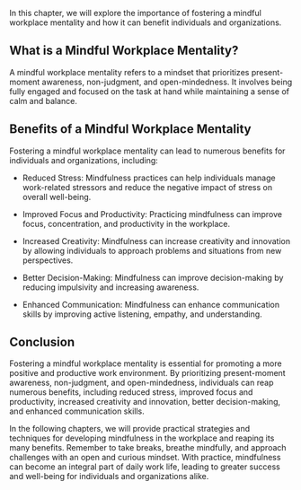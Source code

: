 
In this chapter, we will explore the importance of fostering a mindful workplace mentality and how it can benefit individuals and organizations.

What is a Mindful Workplace Mentality?
--------------------------------------

A mindful workplace mentality refers to a mindset that prioritizes present-moment awareness, non-judgment, and open-mindedness. It involves being fully engaged and focused on the task at hand while maintaining a sense of calm and balance.

Benefits of a Mindful Workplace Mentality
-----------------------------------------

Fostering a mindful workplace mentality can lead to numerous benefits for individuals and organizations, including:

* Reduced Stress: Mindfulness practices can help individuals manage work-related stressors and reduce the negative impact of stress on overall well-being.

* Improved Focus and Productivity: Practicing mindfulness can improve focus, concentration, and productivity in the workplace.

* Increased Creativity: Mindfulness can increase creativity and innovation by allowing individuals to approach problems and situations from new perspectives.

* Better Decision-Making: Mindfulness can improve decision-making by reducing impulsivity and increasing awareness.

* Enhanced Communication: Mindfulness can enhance communication skills by improving active listening, empathy, and understanding.

Conclusion
----------

Fostering a mindful workplace mentality is essential for promoting a more positive and productive work environment. By prioritizing present-moment awareness, non-judgment, and open-mindedness, individuals can reap numerous benefits, including reduced stress, improved focus and productivity, increased creativity and innovation, better decision-making, and enhanced communication skills.

In the following chapters, we will provide practical strategies and techniques for developing mindfulness in the workplace and reaping its many benefits. Remember to take breaks, breathe mindfully, and approach challenges with an open and curious mindset. With practice, mindfulness can become an integral part of daily work life, leading to greater success and well-being for individuals and organizations alike.

